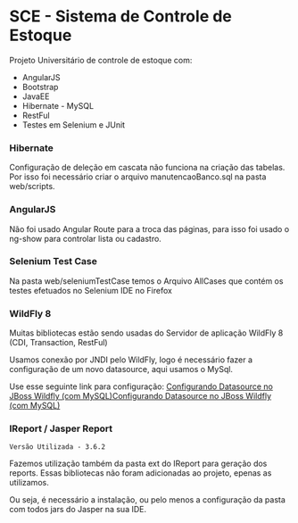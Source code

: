 # SCE - Sistema de Controle de Estoque
Projeto Universitário de controle de estoque com:
- AngularJS
- Bootstrap
- JavaEE
- Hibernate - MySQL
- RestFul
- Testes em Selenium e JUnit

### Hibernate
Configuração de deleção em cascata não funciona na criação das tabelas. Por isso foi necessário criar o arquivo manutencaoBanco.sql na pasta web/scripts.

### AngularJS
Não foi usado Angular Route para a troca das páginas, para isso foi usado o ng-show para controlar lista ou cadastro.

### Selenium Test Case
Na pasta web/seleniumTestCase temos o Arquivo AllCases que contém os testes efetuados no Selenium IDE no Firefox

### WildFly 8
Muitas bibliotecas estão sendo usadas do Servidor de aplicação WildFly 8 (CDI, Transaction, RestFul)

Usamos conexão por JNDI pelo WildFly, logo é necessário fazer a configuração de um novo datasource, aqui usamos o MySql.

Use esse seguinte link para configuração: [Configurando Datasource no JBoss Wildfly (com MySQL)Configurando Datasource no JBoss Wildfly (com MySQL)](https://desenvolvo.wordpress.com/2013/08/27/configurando-datasource-no-jboss-wildfly-com-mysql/) 

### IReport / Jasper Report
`Versão Utilizada - 3.6.2`

Fazemos utilização também da pasta ext do IReport para geração dos reports. Essas bibliotecas não foram adicionadas ao projeto, epenas as utilizamos.

Ou seja, é necessário a instalação, ou pelo menos a configuração da pasta com todos jars do Jasper na sua IDE.